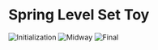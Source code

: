 Spring Level Set Toy
=====
![Initialization](https://github.com/bclucas/blob/blob/master/screenshots/levelset_toy1.png)
![Midway](https://github.com/bclucas/blob/blob/master/screenshots/levelset_toy2.png)
![Final](https://github.com/bclucas/blob/blob/master/screenshots/levelset_toy3.png)
